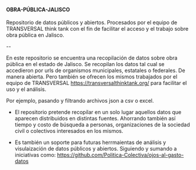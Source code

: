 #### OBRA-PÚBLICA-JALISCO
Repositorio de datos públicos y abiertos.  Procesados por el equipo de TRANSVERSAL think tank con el fin de facilitar el acceso y el trabajo sobre obra pública en Jalisco.

--

En este repositorio se encuentra una recopilación de datos sobre obra pública en el estado de Jalisco. Se recopilan los datos tal cual se accedieron por urls de organismos municipales, estatales o federales. De manera abierta. Pero también se ofrecen los mismos trabajados por el equipo de TRANSVERSAL  https://transversalthinktank.org/ para facilitar el uso y el análisis.

Por ejemplo, pasando y filtrando archivos json a csv o excel.

- El repositorio pretende recopilar en un solo lugar aquellos datos que aparecen distribuidos en distintas fuentes. Ahorrando también así tiempo y costo de búsqueda a personas, organizaciones de la sociedad civil o colectivos interesados en los mismos.

- Es también un soporte para futuras herrmaientas de análisis y visulaización de datos públicos y abiertos. Siguiendo y sumando a iniciativas como: https://github.com/Politica-Colectiva/ojos-al-gasto-datos


